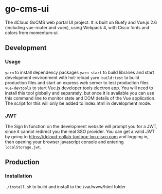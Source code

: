 # go-cms-ui
The dCloud GoCMS web portal UI project. It is built on Buefy and
Vue.js 2.6 (including vue-router and vuex), using Webpack 4, with Cisco fonts
and colors from momentum-ui.

## Development
### Usage
`yarn` to install dependency packages
`yarn start` to build libraries and start development environment with hot-reload
`yarn build:test` to build production files and start an express web server to test production files
`vue-devtools` to start Vue.js developer tools electron app. You will need to
install this tool globally and separately, but once it is available you can use
this command line to monitor state and DOM details of the Vue application. The
script for this will only be added to index.html in development mode.

### JWT
The Sign In function on the development website will prompt you for a JWT,
since it cannot redirect you the real SSO provider. You can get a valid JWT by
going to https://dcloud-collab-toolbox-lon.cisco.com and logging in, then
opening your browser javascript console and entering `localStorage.jwt`.

## Production
### Installation
`./install.sh` to build and install to the /var/www/html folder